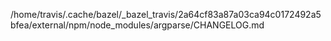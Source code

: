 /home/travis/.cache/bazel/_bazel_travis/2a64cf83a87a03ca94c0172492a5bfea/external/npm/node_modules/argparse/CHANGELOG.md
